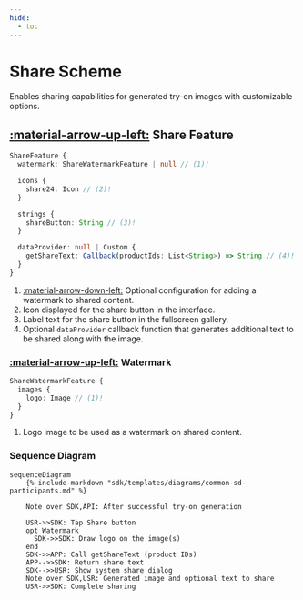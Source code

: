 ```yaml
---
hide:
  - toc
---
```

# Share Scheme

Enables sharing capabilities for generated try-on images with customizable options.

## [:material-arrow-up-left:](/sdk/developer/configuration/features/#features) Share Feature
```typescript
ShareFeature {
  watermark: ShareWatermarkFeature | null // (1)!

  icons {
    share24: Icon // (2)!
  }

  strings {
    shareButton: String // (3)!
  }

  dataProvider: null | Custom {
    getShareText: Callback(productIds: List<String>) => String // (4)!
  }
}

```

1.  [:material-arrow-down-left:](#watermark) Optional configuration for adding a watermark to shared content.
2.  Icon displayed for the share button in the interface.
3.  Label text for the share button in the fullscreen gallery.
4.  Optional `dataProvider` callback function that generates additional text to be shared along with the image.


### [:material-arrow-up-left:](#share) Watermark
```typescript
ShareWatermarkFeature {
  images {
    logo: Image // (1)!
  }
}
```

1.  Logo image to be used as a watermark on shared content. 


### Sequence Diagram

``` mermaid
sequenceDiagram
    {% include-markdown "sdk/templates/diagrams/common-sd-participants.md" %}

    Note over SDK,API: After successful try-on generation

    USR->>SDK: Tap Share button
    opt Watermark
      SDK->>SDK: Draw logo on the image(s)
    end
    SDK->>APP: Call getShareText (product IDs)
    APP-->>SDK: Return share text
    SDK-->>USR: Show system share dialog
    Note over SDK,USR: Generated image and optional text to share
    USR->>SDK: Complete sharing

```